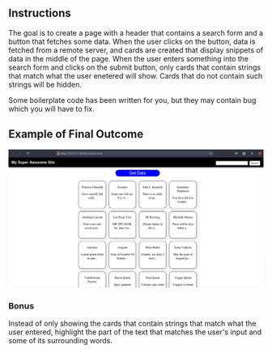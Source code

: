 ## Instructions
The goal is to create a page with a header that contains a search form and a button that fetches some data. When the user clicks on the button, data is fetched from a remote server, and cards are created that display snippets of data in the middle of the page. When the user enters something into the search form and clicks on the submit button, only cards that contain strings that match what the user enetered will show. Cards that do not contain such strings will be hidden.

Some boilerplate code has been written for you, but they may contain bug which you will have to fix.

## Example of Final Outcome
![alt text](Solution.png "Solution")

### Bonus
Instead of only showing the cards that contain strings that match what the user entered, highlight the part of the text that matches the user's input and some of its surrounding words.